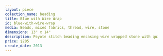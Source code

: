 ```yaml
---
layout: piece
colection_name: beading
title: Blue with Wire Wrap
id: blue-with-wire-wrap
media: Beads, mixed fabrics, thread, wire, stone
dimensions: 13" x 14"
description: Peyote stitch beading encasing wire wrapped stone with quilted fabric, in glassed with blue mat in glassed maple frame 2 inches in depth.
price: $285
create_date: 2013
---
```

